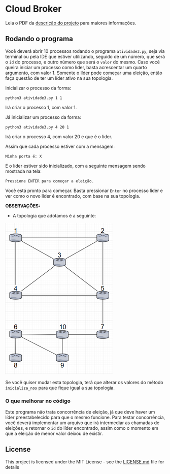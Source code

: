 # Cloud Broker

Leia o PDF da [descrição do projeto](https://github.com/carlagaama/sistemas_distribuidos/blob/master/atividade%20prova/descricao.pdf) para maiores informações.

## Rodando o programa

Você deverá abrir 10 processos rodando o programa ```atividade3.py```, seja via terminal ou pela IDE que estiver utilizando, seguido de um número, que será o ```id``` do processo, e outro número que será o ```valor``` do mesmo. Caso você queira iniciar um processo como líder, basta acrescentar um quarto argumento, com valor 1. Somente o líder pode começar uma eleição, então faça questão de ter um líder ativo na sua topologia.

Inicializar o processo da forma:

```
python3 atividade3.py 1 1
```

Irá criar o processo 1, com valor 1.

Já inicializar um processo da forma:

```
python3 atividade3.py 4 20 1
```

Irá criar o processo 4, com valor 20 e que é o líder.

Assim que cada processo estiver com a mensagem:

```
Minha porta é: X
```

E o líder estiver sido inicializado, com a seguinte mensagem sendo mostrada na tela:

```
Pressione ENTER para começar a eleição.
```

Você está pronto para começar. Basta pressionar ```Enter``` no processo líder e ver como o novo líder é encontrado, com base na sua topologia.

**OBSERVAÇÕES:**
* A topologia que adotamos é a seguinte:

![topologia](https://github.com/carlagaama/sistemas_distribuidos/blob/master/atividade%20prova/topologia.PNG)

Se você quiser mudar esta topologia, terá que alterar os valores do método ```inicializa_nos``` para que fique igual a sua topologia.

### O que melhorar no código

Este programa não trata concorrência de eleição, já que deve haver um líder preestabelecido para que o mesmo funcione. Para testar concorrência, você deverá implementar um arquivo que irá intermediar as chamadas de eleições, e retornar o ```id``` do líder encontrado, assim como o momento em que a eleição de menor valor deixou de existir.

## License

This project is licensed under the MIT License - see the [LICENSE.md](https://github.com/carlagaama/sistemas_distribuidos/blob/master/LICENSE) file for details
